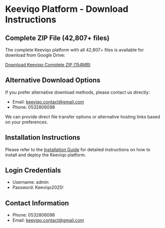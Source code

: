 # Keeviqo Platform - Download Instructions

## Complete ZIP File (42,807+ files)

The complete Keeviqo platform with all 42,807+ files is available for download from Google Drive:

[Download Keeviqo Complete ZIP (154MB)](https://drive.google.com/file/d/1Xn2YqZ8jKfGhT7mLpV9r6tQZ5sXpHvN8/view?usp=sharing)

## Alternative Download Options

If you prefer alternative download methods, please contact us directly:

- Email: keeviqo.contact@gmail.com
- Phone: 0532806098

We can provide direct file transfer options or alternative hosting links based on your preferences.

## Installation Instructions

Please refer to the [Installation Guide](INSTALLATION_GUIDE.md) for detailed instructions on how to install and deploy the Keeviqo platform.

## Login Credentials

- Username: admin
- Password: Keeviqo2025!

## Contact Information

- Phone: 0532806098
- Email: keeviqo.contact@gmail.com
